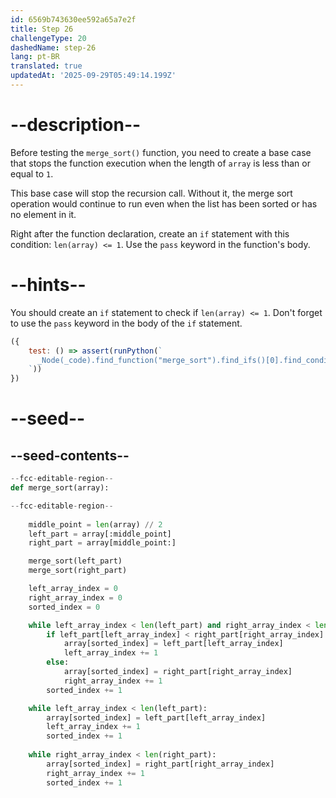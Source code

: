 ```yaml
---
id: 6569b743630ee592a65a7e2f
title: Step 26
challengeType: 20
dashedName: step-26
lang: pt-BR
translated: true
updatedAt: '2025-09-29T05:49:14.199Z'
---
```


# --description--

Before testing the `merge_sort()` function, you need to create a base case that stops the function execution when the length of `array` is less than or equal to `1`.

This base case will stop the recursion call. Without it, the merge sort operation would continue to run even when the list has been sorted or has no element in it.

Right after the function declaration, create an `if` statement with this condition: `len(array) <= 1`. Use the `pass` keyword in the function's body.

# --hints--

You should create an `if` statement to check if `len(array) <= 1`. Don't forget to use the `pass` keyword in the body of the `if` statement.

```js
({
    test: () => assert(runPython(`
      _Node(_code).find_function("merge_sort").find_ifs()[0].find_conditions()[0].is_equivalent("len(array) <= 1")
    `))
})
```

# --seed--

## --seed-contents--

```py
--fcc-editable-region--
def merge_sort(array):

--fcc-editable-region--
   
    middle_point = len(array) // 2
    left_part = array[:middle_point]
    right_part = array[middle_point:]

    merge_sort(left_part)
    merge_sort(right_part)

    left_array_index = 0
    right_array_index = 0
    sorted_index = 0

    while left_array_index < len(left_part) and right_array_index < len(right_part):
        if left_part[left_array_index] < right_part[right_array_index]:
            array[sorted_index] = left_part[left_array_index]
            left_array_index += 1
        else:
            array[sorted_index] = right_part[right_array_index]
            right_array_index += 1
        sorted_index += 1

    while left_array_index < len(left_part):
        array[sorted_index] = left_part[left_array_index]
        left_array_index += 1
        sorted_index += 1
   
    while right_array_index < len(right_part):
        array[sorted_index] = right_part[right_array_index]
        right_array_index += 1
        sorted_index += 1
```
